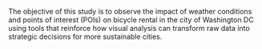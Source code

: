 The objective of this study is to observe the impact of weather
conditions and points of interest (POIs) on bicycle rental in the city of Washington DC using tools
that reinforce how visual analysis can transform raw data into strategic
decisions for more sustainable cities.
